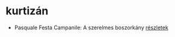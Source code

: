 # kurtizán

- Pasquale Festa Campanile: A szerelmes boszorkány [részletek](_details/%7Bopf.creator%7D.md#id_975)